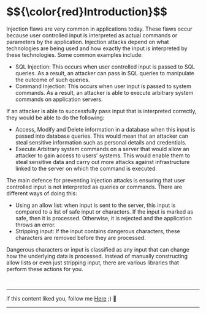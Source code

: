 <h1>$${\color{red}Introduction}$$</h1>


Injection flaws are very common in applications today. These flaws occur because user controlled input is interpreted as actual commands or parameters by the application. Injection attacks depend on what technologies are being used and how exactly the input is interpreted by these technologies. Some common examples include:

  * SQL Injection: This occurs when user controlled input is passed to SQL queries. As a result, an attacker can pass in SQL queries to manipulate the outcome of such queries. 
  * Command Injection: This occurs when user input is passed to system commands. As a result, an attacker is able to execute arbitrary system commands on application servers.


If an attacker is able to successfully pass input that is interpreted correctly, they would be able to do the following:

  * Access, Modify and Delete information in a database when this input is passed into database queries. This would mean that an attacker can steal sensitive information such as personal details and credentials.
  * Execute Arbitrary system commands on a server that would allow an attacker to gain access to users’ systems. This would enable them to steal sensitive data and carry out more attacks against infrastructure linked to the server on which the command is executed.


The main defence for preventing injection attacks is ensuring that user controlled input is not interpreted as queries or commands. There are different ways of doing this:

  * Using an allow list: when input is sent to the server, this input is compared to a list of safe input or characters. If the input is marked as safe, then it is processed. Otherwise, it is rejected and the application throws an error.
  * Stripping input: If the input contains dangerous characters, these characters are removed before they are processed.


Dangerous characters or input is classified as any input that can change how the underlying data is processed. Instead of manually constructing allow lists or even just stripping input, there are various libraries that perform these actions for you.


<br>

******
if this content liked you, follow me [Here](https://github.com/4bo4yman) ;) :tada:
*****
